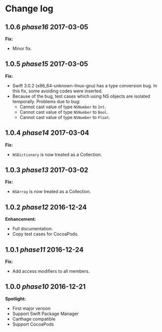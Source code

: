 # Change log

## **1.0.6** *phase16* 2017-03-05

**Fix:**
- Minor fix.

## **1.0.5** *phase15* 2017-03-05

**Fix:**
- Swift 3.0.2 (x86_64-unknown-linux-gnu) has a type conversion bug.
  In this fix, some avoiding codes were inserted.
- Because of the bug, test cases which using NS objects are isolated temporally.
  Problems due to bug:
  - Cannot cast value of type `NSNumber` to `Int`.
  - Cannot cast value of type `NSNumber` to `Bool`.
  - Cannot cast value of type `NSNumber` to `Float`.

## **1.0.4** *phase14* 2017-03-04

**Fix:**
- `NSDictionary` is now treated as a Collection.

## **1.0.3** *phase13* 2017-03-02

**Fix:**
- `NSArray` is now treated as a Collection.

## **1.0.2** *phase12* 2016-12-24

**Enhancement:**
- Full documentation.
- Copy test cases for CocoaPods.

## **1.0.1** *phase11* 2016-12-24

**Fix:**
- Add access modifiers to all members.

## **1.0.0** *phase10* 2016-12-21

**Spotlight:**
- First major version
- Support Swift Package Manager
- Carthage compatible
- Support CocoaPods
